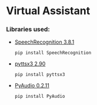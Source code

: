 # Virtual Assistant

### Libraries used:

- [SpeechRecognition 3.8.1](https://pypi.org/project/SpeechRecognition/)
  
  ~~~~
  pip install SpeechRecognition
  ~~~~
  
- [pyttsx3 2.90](https://pypi.org/project/pyttsx3/)

    ~~~~
    pip install pyttsx3
    ~~~~
  
- [PyAudio 0.2.11](https://pypi.org/project/PyAudio/)

    ~~~~
    pip install PyAudio
    ~~~~